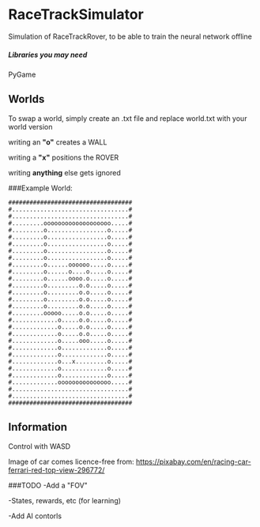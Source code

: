 # RaceTrackSimulator
Simulation of RaceTrackRover, to be able to train the neural network offline

##### Libraries you may need

PyGame 

## Worlds
To swap a world, simply create an .txt file and replace world.txt with your world version

writing an <b>"o"</b> creates a WALL

writing a <b>"x"</b> positions the ROVER

writing <b>anything</b> else gets ignored

###Example World:
```
###################################
#.................................#
#.................................#
#.........ooooooooooooooooooo.....#
#.........o.................o.....#
#.........o.................o.....#
#.........o.................o.....#
#.........o.................o.....#
#.........o.................o.....#
#.........o......oooooo.....o.....#
#.........o......o....o.....o.....#
#.........o......oooo.o.....o.....#
#.........o.........o.o.....o.....#
#.........o.........o.o.....o.....#
#.........o.........o.o.....o.....#
#.........o.........o.o.....o.....#
#.........ooooo.....o.o.....o.....#
#.............o.....o.o.....o.....#
#.............o.....o.o.....o.....#
#.............o.....o.o.....o.....#
#.............o.....ooo.....o.....#
#.............o.............o.....#
#.............o.............o.....#
#.............o...x.........o.....#
#.............o.............o.....#
#.............o.............o.....#
#.............ooooooooooooooo.....#
#.................................#
#.................................#
###################################
```

## Information
Control with WASD

Image of car comes licence-free from: https://pixabay.com/en/racing-car-ferrari-red-top-view-296772/

###TODO
-Add a "FOV"

-States, rewards, etc (for learning)

-Add AI contorls
